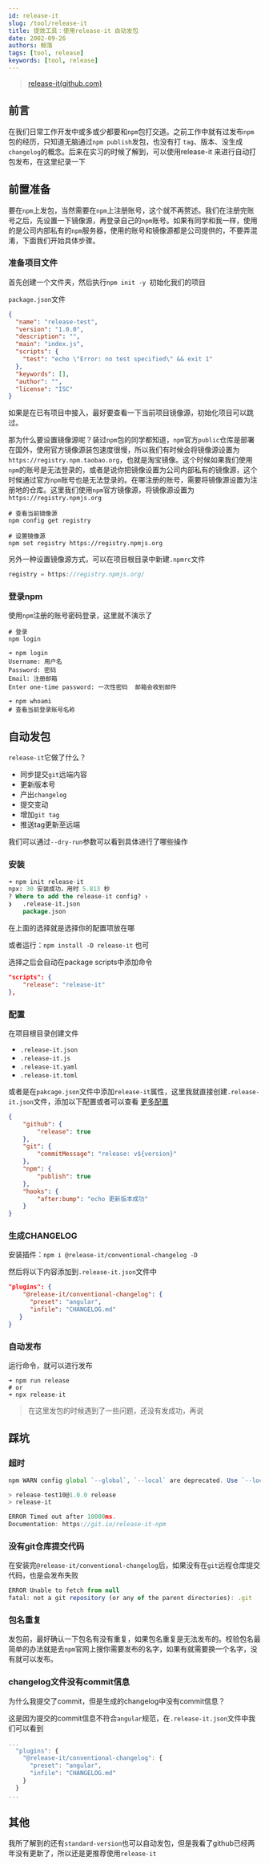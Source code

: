 ```yaml
---
id: release-it
slug: /tool/release-it
title: 提效工具：使用release-it 自动发包
date: 2002-09-26
authors: 鲸落
tags: [tool, release]
keywords: [tool, release]
---
```


> [release-it(github.com)](https://github.com/release-it/release-it)



## 前言

在我们日常工作开发中或多或少都要和`npm`包打交道。之前工作中就有过发布`npm`包的经历，只知道无脑通过`npm publish`发包，也没有打 `tag`、版本、没生成 `changelog`的概念。后来在实习的时候了解到，可以使用release-it 来进行自动打包发布，在这里纪录一下



## 前置准备

要在`npm`上发包，当然需要在`npm`上注册账号，这个就不再赘述。我们在注册完账号之后，先设置一下镜像源，再登录自己的`npm`账号。如果有同学和我一样，使用的是公司内部私有的`npm`服务器，使用的账号和镜像源都是公司提供的，不要弄混淆，下面我们开始具体步骤。



### 准备项目文件

首先创建一个文件夹，然后执行`npm init -y `初始化我们的项目

`package.json`文件

```json
{
  "name": "release-test",
  "version": "1.0.0",
  "description": "",
  "main": "index.js",
  "scripts": {
    "test": "echo \"Error: no test specified\" && exit 1"
  },
  "keywords": [],
  "author": "",
  "license": "ISC"
}
```



如果是在已有项目中接入，最好要查看一下当前项目镜像源，初始化项目可以跳过。

那为什么要设置镜像源呢？装过`npm`包的同学都知道，`npm`官方`public`仓库是部署在国外，使用官方镜像源装包速度很慢，所以我们有时候会将镜像源设置为`https://registry.npm.taobao.org`，也就是淘宝镜像。这个时候如果我们使用`npm`的账号是无法登录的，或者是说你把镜像设置为公司内部私有的镜像源，这个时候通过官方`npm`账号也是无法登录的。在哪注册的账号，需要将镜像源设置为注册地的仓库。这里我们使用`npm`官方镜像源，将镜像源设置为`https://registry.npmjs.org`

```shell
# 查看当前镜像源
npm config get registry  

# 设置镜像源
npm set registry https://registry.npmjs.org  
```



另外一种设置镜像源方式，可以在项目根目录中新建`.npmrc`文件

```js
registry = https://registry.npmjs.org/
```



### 登录npm

使用`npm`注册的账号密码登录，这里就不演示了

```shell
# 登录
npm login

➜ npm login
Username: 用户名
Password: 密码
Email: 注册邮箱
Enter one-time password: 一次性密码  邮箱会收到邮件

➜ npm whoami 
# 查看当前登录账号名称
```



## 自动发包

`release-it`它做了什么？

- 同步提交`git`远端内容
- 更新版本号
- 产出`changelog`
- 提交变动
- 增加`git tag`
- 推送tag更新至远端

我们可以通过`--dry-run`参数可以看到具体进行了哪些操作



### 安装

```sql
➜ npm init release-it
npx: 30 安装成功，用时 5.813 秒
? Where to add the release-it config? ›
❯   .release-it.json
    package.json
```

在上面的选择就是选择你的配置项放在哪



或者运行：`npm install -D release-it` 也可



选择之后会自动在package scripts中添加命令

```json
"scripts": {
    "release": "release-it"
},
```



### 配置

在项目根目录创建文件

- `.release-it.json`
- `.release-it.js`
- `.release-it.yaml` 
- `.release-it.toml`

或者是在`pakcage.json`文件中添加`release-it`属性，这里我就直接创建`.release-it.json`文件，添加以下配置或者可以查看 [更多配置](https://link.juejin.cn?target=https%3A%2F%2Fgithub.com%2Frelease-it%2Frelease-it%2Fblob%2Fmaster%2Fdocs%2Fconfiguration.md)

```json
{
    "github": {
        "release": true
    },
    "git": {
        "commitMessage": "release: v${version}"
    },
    "npm": {
        "publish": true
    },
    "hooks": {
        "after:bump": "echo 更新版本成功"
    }
}
```



### 生成CHANGELOG

安装插件：`npm i @release-it/conventional-changelog -D`

然后将以下内容添加到`.release-it.json`文件中

```json
"plugins": {
    "@release-it/conventional-changelog": {
      "preset": "angular",
      "infile": "CHANGELOG.md"
   }
}
```



### 自动发布

运行命令，就可以进行发布

```shell
➜ npm run release
# or
➜ npx release-it
```



> 在这里发包的时候遇到了一些问题，还没有发成功，再说





## 踩坑

### 超时

```js
npm WARN config global `--global`, `--local` are deprecated. Use `--location=global` instead.

> release-test10@1.0.0 release
> release-it

ERROR Timed out after 10000ms.
Documentation: https://git.io/release-it-npm
```



### 没有git仓库提交代码

在安装完`@release-it/conventional-changelog`后，如果没有在`git`远程仓库提交代码，也是会发布失败

```js
ERROR Unable to fetch from null
fatal: not a git repository (or any of the parent directories): .git
```



### 包名重复

发包前，最好确认一下包名有没有重复，如果包名重复是无法发布的。校验包名最简单的办法就是去`npm`官网上搜你需要发布的名字，如果有就需要换一个名字，没有就可以发布。



### changelog文件没有commit信息

为什么我提交了commit，但是生成的changelog中没有commit信息？

这是因为提交的commit信息不符合`angular`规范，在`.release-it.json`文件中我们可以看到

```js
...
  "plugins": {
    "@release-it/conventional-changelog": {
      "preset": "angular",
      "infile": "CHANGELOG.md"
    }
  }
...
```





## 其他

我所了解到的还有`standard-version`也可以自动发包，但是我看了github已经两年没有更新了，所以还是更推荐使用`release-it`
